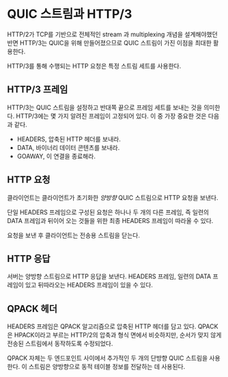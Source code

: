 <!--
# QUIC streams and HTTP/3

HTTP/3 is made for QUIC so it takes full advantage of QUIC's streams, where
HTTP/2 had to design its entire stream and multiplexing concept of its own on
top of TCP.

HTTP requests done over HTTP/3 use a specific set of streams.

## HTTP/3 frames

HTTP/3 means setting up QUIC streams and sending over a set of frames to the
other end. There's but a small fixed number (actually nine on December 18th, 2018!) of known frames in
HTTP/3. The most important ones are probably:

- HEADERS, that sends compressed HTTP headers
- DATA, sends binary data contents
- GOAWAY, please shutdown this connection

## HTTP Request

The client sends its HTTP request on a client-initiated *bidirectional* QUIC
stream.

A request consists of a single HEADERS frame and might optionally be followed
by one or two other frames: a series of DATA frames and possibly a final
HEADERS frame for trailers.

After sending a request, a client closes the stream for sending.

## HTTP Response

The server sends back its HTTP response on the bidirectional stream. A HEADERS
frame, a series of DATA frames and possibly a trailing HEADERS frame.

## QPACK headers

The HEADERS frames contain HTTP headers compressed using the QPACK algorithm.
QPACK is similar in style to the HTTP/2 compression called HPACK ([RFC
7541](https://httpwg.org/specs/rfc7541.html)), but modified to work with
streams delivered out of order.

QPACK itself uses two additional unidirectional QUIC streams between the two
end-points. They are used to carry dynamic table information in either
direction.
-->

# QUIC 스트림과 HTTP/3

HTTP/2가 TCP를 기반으로 전체적인 stream 과 multiplexing 개념을 설계해야했던 반면
HTTP/3는 QUIC을 위해 만들어졌으므로 QUIC 스트림이 가진 이점을 최대한 활용한다.

HTTP/3를 통해 수행되는 HTTP 요청은 특정 스트림 세트를 사용한다.

## HTTP/3 프레임

HTTP/3는 QUIC 스트림을 설정하고 반대쪽 끝으로 프레임 세트를 보내는 것을 의미한다.
HTTP/3에는 몇 가지 알려진 프레임이 고정되어 있다. 이 중 가장 중요한 것은 다음과 같다.

- HEADERS, 압축된 HTTP 헤더를 보내라.
- DATA, 바이너리 데이터 콘텐츠를 보내라.
- GOAWAY, 이 연결을 종료해라.

## HTTP 요청

클라이언트는 클라이언트가 초기화한 *양방향* QUIC 스트림으로 HTTP 요청을 보낸다.

단일 HEADERS 프레임으로 구성된 요청은 하나나 두 개의 다른 프레임, 즉 일련의 DATA 프레임과
뒤이어 오는 것들을 위한 최종 HEADERS 프레임이 따라올 수 있다.

요청을 보낸 후 클라이언트는 전송용 스트림을 닫는다.

## HTTP 응답

서버는 양방향 스트림으로 HTTP 응답을 보낸다. HEADERS 프레임, 일련의 DATA 프레임이 있고
뒤따라오는 HEADERS 프레임이 있을 수 있다.

## QPACK 헤더

HEADERS 프레임은 QPACK 알고리즘으로 압축된 HTTP 헤더를 담고 있다. QPACK은 HPACK이라고 부르는
HTTP/2의 압축과 형식 면에서 비슷하지만, 순서가 맞지 않게 전송된 스트림에서 동작하도록 수정되었다.

QPACK 자체는 두 엔드포인트 사이에서 추가적인 두 개의 단방향 QUIC 스트림을 사용한다.
이 스트림은 양방향으로 동적 테이블 정보를 전달하는 데 사용된다.
